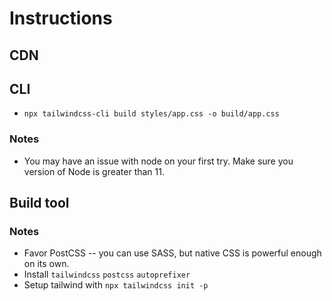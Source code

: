 # Instructions

## CDN

## CLI

- `npx tailwindcss-cli build styles/app.css -o build/app.css`

### Notes

- You may have an issue with node on your first try. Make sure you version of Node is greater than 11.

## Build tool

### Notes
- Favor PostCSS -- you can use SASS, but native CSS is powerful enough on its own.
- Install `tailwindcss` `postcss` `autoprefixer`
- Setup tailwind with `npx tailwindcss init -p`
